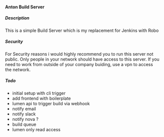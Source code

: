 #### Anton Build Server

##### Description
This is a simple Build Server which is my replacement for Jenkins with Robo

##### Security
For Security reasons i would highly recommend you to run this server not public.
Only people in your network should have access to this server.
If you need to work from outside of your company buiding, use a vpn to access the network.

##### Todo
* initial setup with cli trigger
* add frontend with boilerplate
* lumen api to trigger build via webhook
* notify email
* notify slack
* notify nova ?
* build queue
* lumen only read access